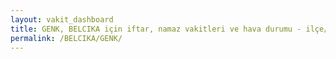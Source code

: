 ```yaml
---
layout: vakit_dashboard
title: GENK, BELCIKA için iftar, namaz vakitleri ve hava durumu - ilçe/eyalet seç
permalink: /BELCIKA/GENK/
---
```


<script type="text/javascript">
  var GLOBAL_COUNTRY = 'BELCIKA';
  var GLOBAL_CITY = 'GENK';
  var GLOBAL_STATE = '';
  var lat = 72;
  var lon = 21;
</script>
